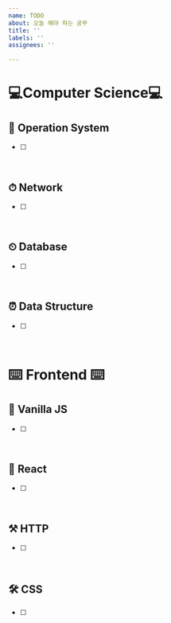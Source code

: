 ```yaml
---
name: TODO
about: 오늘 해야 하는 공부
title: ''
labels: ''
assignees: ''

---
```


# 💻Computer Science💻
## 🧭 Operation System
- [  ] 

<br>

## ⏱ Network
- [  ] 

<br>

## ⏲ Database
- [  ] 

<br>

## ⏰ Data Structure
- [  ] 

<br>

# ⌨️ Frontend ⌨️
## 🔧 Vanilla JS
- [  ] 

<br>

## 🔨 React
- [  ] 

<br>

## ⚒ HTTP
- [  ] 

<br>

## 🛠 CSS
- [  ] 

<br>
